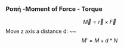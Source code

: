 ### Ροπή -Moment of Force - Torque
$$\vec{M}=\vec{r}\times\vec{F}$$
Move z axis a distance d: ~~
$$M'=M+d*N$$
